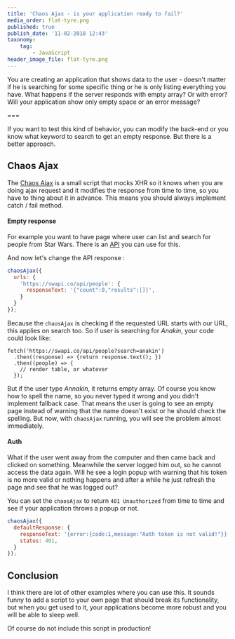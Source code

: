 ```yaml
---
title: 'Chaos Ajax - is your application ready to fail?'
media_order: flat-tyre.png
published: true
publish_date: '11-02-2018 12:43'
taxonomy:
    tag:
        - JavaScript
header_image_file: flat-tyre.png
---
```


You are creating an application that shows data to the user - doesn't matter
if he is searching for some specific thing or he is only listing everything you have.
What happens if the server responds with empty array? Or with error? Will your
application show only empty space or an error message?

===

If you want to test this kind of behavior, you can modify the back-end or you
know what keyword to search to get an empty response. But there is a better approach.

## Chaos Ajax

The [Chaos Ajax](https://github.com/juffalow/chaos-ajax) is a small script that mocks XHR so it knows when you are doing ajax request
and it modifies the response from time to time, so you have to thing about it
in advance. This means you should always implement catch / fail method.

#### Empty response

For example you want to have page where user can list and search for people from
Star Wars. There is an [API](https://swapi.co/) you can use for this.

And now let's change the API response :

```javascript
chaosAjax({
  urls: {
    'https://swapi.co/api/people': {
      responseText: '{"count":0,"results":[]}',
    }
  }
});
```

Because the `chaosAjax` is checking if the requested URL starts with our URL,
this applies on search too. So if user is searching for *Anakin*, your code
could look like:

```
fetch('https://swapi.co/api/people?search=anakin')
  .then((response) => {return response.text(); })
  .then((people) => {
    // render table, or whatever
  });
```

But if the user type *Annakin*, it returns empty array. Of course you know how to spell the name, so you never typed it wrong and you didn't implement fallback case. That means the user is going to see an empty page instead of warning that the name doesn't exist or he should check the spelling. But now, with `chaosAjax` running, you will see the problem almost immediately.

#### Auth

What if the user went away from the computer and then came back and clicked on
something. Meanwhile the server logged him out, so he cannot access the data again.
Will he see a login popup with warning that his token is no more valid or nothing happens
and after a while he just refresh the page and see that he was logged out?

You can set the `chaosAjax` to return `401 Unauthorized` from time to time and
see if your application throws a popup or not.

```javascript
chaosAjax({
  defaultResponse: {
    responseText: '{error:{code:1,message:"Auth token is not valid!"}}',
    status: 401,
  }
});
```

## Conclusion

I think there are lot of other examples where you can use this. It sounds funny
to add a script to your own page that should break its functionality, but when
you get used to it, your applications become more robust and you will be able
to sleep well.

Of course do not include this script in production!